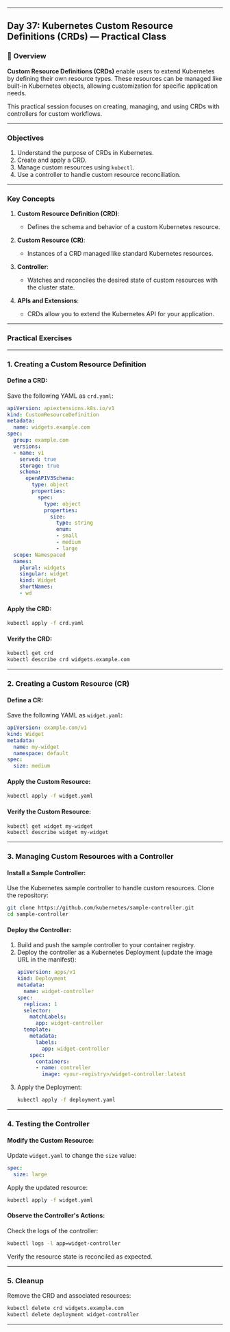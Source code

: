 ﻿---

## Day 37: Kubernetes Custom Resource Definitions (CRDs) — Practical Class

### 📘 Overview

**Custom Resource Definitions (CRDs)** enable users to extend Kubernetes by defining their own resource types. These resources can be managed like built-in Kubernetes objects, allowing customization for specific application needs.

This practical session focuses on creating, managing, and using CRDs with controllers for custom workflows.

---


### Objectives

1. Understand the purpose of CRDs in Kubernetes.
2. Create and apply a CRD.
3. Manage custom resources using `kubectl`.
4. Use a controller to handle custom resource reconciliation.

---

### Key Concepts

1. **Custom Resource Definition (CRD)**:
   - Defines the schema and behavior of a custom Kubernetes resource.

2. **Custom Resource (CR)**:
   - Instances of a CRD managed like standard Kubernetes resources.

3. **Controller**:
   - Watches and reconciles the desired state of custom resources with the cluster state.

4. **APIs and Extensions**:
   - CRDs allow you to extend the Kubernetes API for your application.

---


### Practical Exercises

---

### 1. Creating a Custom Resource Definition

#### Define a CRD:
Save the following YAML as `crd.yaml`:

```yaml
apiVersion: apiextensions.k8s.io/v1
kind: CustomResourceDefinition
metadata:
  name: widgets.example.com
spec:
  group: example.com
  versions:
  - name: v1
    served: true
    storage: true
    schema:
      openAPIV3Schema:
        type: object
        properties:
          spec:
            type: object
            properties:
              size:
                type: string
                enum:
                - small
                - medium
                - large
  scope: Namespaced
  names:
    plural: widgets
    singular: widget
    kind: Widget
    shortNames:
    - wd
```

#### Apply the CRD:
```bash
kubectl apply -f crd.yaml
```

#### Verify the CRD:
```bash
kubectl get crd
kubectl describe crd widgets.example.com
```

---

### 2. Creating a Custom Resource (CR)

#### Define a CR:
Save the following YAML as `widget.yaml`:

```yaml
apiVersion: example.com/v1
kind: Widget
metadata:
  name: my-widget
  namespace: default
spec:
  size: medium
```

#### Apply the Custom Resource:
```bash
kubectl apply -f widget.yaml
```

#### Verify the Custom Resource:
```bash
kubectl get widget my-widget
kubectl describe widget my-widget
```

---

### 3. Managing Custom Resources with a Controller

#### Install a Sample Controller:
Use the Kubernetes sample controller to handle custom resources. Clone the repository:

```bash
git clone https://github.com/kubernetes/sample-controller.git
cd sample-controller
```

#### Deploy the Controller:
1. Build and push the sample controller to your container registry.
2. Deploy the controller as a Kubernetes Deployment (update the image URL in the manifest):
   ```yaml
   apiVersion: apps/v1
   kind: Deployment
   metadata:
     name: widget-controller
   spec:
     replicas: 1
     selector:
       matchLabels:
         app: widget-controller
     template:
       metadata:
         labels:
           app: widget-controller
       spec:
         containers:
         - name: controller
           image: <your-registry>/widget-controller:latest
   ```
3. Apply the Deployment:
   ```bash
   kubectl apply -f deployment.yaml
   ```

---

### 4. Testing the Controller

#### Modify the Custom Resource:
Update `widget.yaml` to change the `size` value:
```yaml
spec:
  size: large
```

Apply the updated resource:
```bash
kubectl apply -f widget.yaml
```

#### Observe the Controller's Actions:
Check the logs of the controller:
```bash
kubectl logs -l app=widget-controller
```

Verify the resource state is reconciled as expected.

---

### 5. Cleanup

Remove the CRD and associated resources:
```bash
kubectl delete crd widgets.example.com
kubectl delete deployment widget-controller
```

---